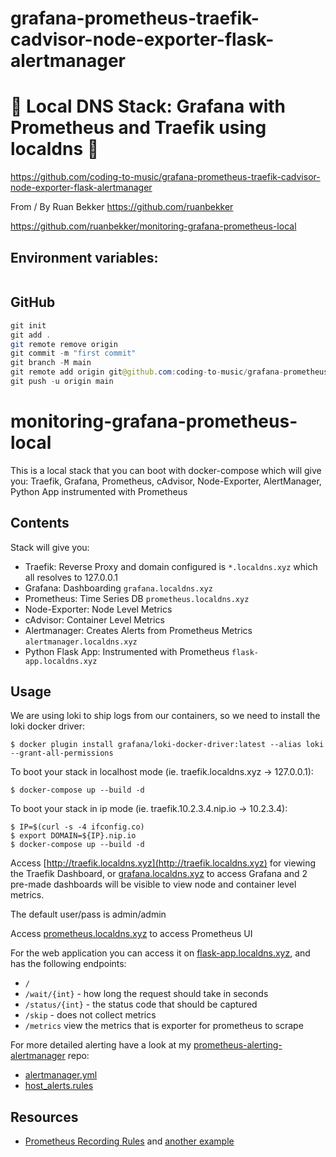 # grafana-prometheus-traefik-cadvisor-node-exporter-flask-alertmanager

# 🚀 Local DNS Stack: Grafana with Prometheus and Traefik using localdns 🚀

https://github.com/coding-to-music/grafana-prometheus-traefik-cadvisor-node-exporter-flask-alertmanager

From / By Ruan Bekker https://github.com/ruanbekker

https://github.com/ruanbekker/monitoring-grafana-prometheus-local

## Environment variables:

```java

```

## GitHub

```java
git init
git add .
git remote remove origin
git commit -m "first commit"
git branch -M main
git remote add origin git@github.com:coding-to-music/grafana-prometheus-traefik-cadvisor-node-exporter-flask-alertmanager.git
git push -u origin main
```

# monitoring-grafana-prometheus-local

This is a local stack that you can boot with docker-compose which will give you: Traefik, Grafana, Prometheus, cAdvisor, Node-Exporter, AlertManager, Python App instrumented with Prometheus

## Contents

Stack will give you:

- Traefik: Reverse Proxy and domain configured is `*.localdns.xyz` which all resolves to 127.0.0.1
- Grafana: Dashboarding `grafana.localdns.xyz`
- Prometheus: Time Series DB `prometheus.localdns.xyz`
- Node-Exporter: Node Level Metrics
- cAdvisor: Container Level Metrics
- Alertmanager: Creates Alerts from Prometheus Metrics `alertmanager.localdns.xyz`
- Python Flask App: Instrumented with Prometheus `flask-app.localdns.xyz`

## Usage

We are using loki to ship logs from our containers, so we need to install the loki docker driver:

```
$ docker plugin install grafana/loki-docker-driver:latest --alias loki --grant-all-permissions
```

To boot your stack in localhost mode (ie. traefik.localdns.xyz -> 127.0.0.1):

```
$ docker-compose up --build -d
```

To boot your stack in ip mode (ie. traefik.10.2.3.4.nip.io -> 10.2.3.4):

```
$ IP=$(curl -s -4 ifconfig.co)
$ export DOMAIN=${IP}.nip.io
$ docker-compose up --build -d
```

Access [http://traefik.localdns.xyz](http://traefik.localdns.xyz) for viewing the Traefik Dashboard, or [grafana.localdns.xyz](http://grafana.localdns.xyz) to access Grafana and 2 pre-made dashboards will be visible to view node and container level metrics.

The default user/pass is admin/admin

Access [prometheus.localdns.xyz](http://prometheus.localdns.xyz) to access Prometheus UI

For the web application you can access it on [flask-app.localdns.xyz](http://flask-app.localdns.xyz), and has the following endpoints:

- `/`
- `/wait/{int}` - how long the request should take in seconds
- `/status/{int}` - the status code that should be captured
- `/skip` - does not collect metrics
- `/metrics` view the metrics that is exporter for prometheus to scrape

For more detailed alerting have a look at my [prometheus-alerting-alertmanager](https://github.com/ruanbekker/prometheus-alerting-alertmanager) repo:

- [alertmanager.yml](https://github.com/ruanbekker/prometheus-alerting-alertmanager/blob/main/alertmanager/alertmanager.yml)
- [host_alerts.rules](https://github.com/ruanbekker/prometheus-alerting-alertmanager/blob/main/prometheus-a/rules/host_alert.rules)

## Resources

- [Prometheus Recording Rules](https://deploy.live/blog/today-i-learned-prometheus-recording-rules/) and [another example](https://medium.com/javarevisited/create-recording-rules-in-prometheus-8a6a1c0b9e11)

